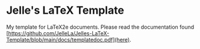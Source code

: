 # Jelle's LaTeX Template
 My template for LaTeX2e documents. Please read the documentation found [https://github.com/JelleLa/Jelles-LaTeX-Template/blob/main/docs/templatedoc.pdf](here).
